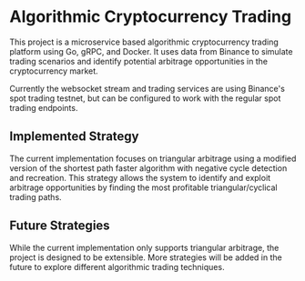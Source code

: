 # Algorithmic Cryptocurrency Trading

This project is a microservice based algorithmic cryptocurrency trading platform using Go, gRPC, and Docker. It uses data from Binance to simulate trading scenarios and identify potential arbitrage opportunities in the cryptocurrency market.

Currently the websocket stream and trading services are using Binance's spot trading testnet, but can be configured to work with the regular spot trading endpoints.

## Implemented Strategy

The current implementation focuses on triangular arbitrage using a modified version of the shortest path faster algorithm with negative cycle detection and recreation. This strategy allows the system to identify and exploit arbitrage opportunities by finding the most profitable triangular/cyclical trading paths.

## Future Strategies

While the current implementation only supports triangular arbitrage, the project is designed to be extensible. More strategies will be added in the future to explore different algorithmic trading techniques.
